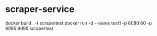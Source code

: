 # scraper-service

docker build . -t scrapertest
docker run -d --name test1 -p 8080:80 -p 9095:9095 scrapertest